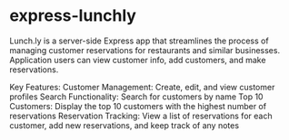 # express-lunchly

Lunch.ly is a server-side Express app that streamlines the process of managing customer reservations for restaurants and similar businesses. Application users can view customer info, add customers, and make reservations.

Key Features:
Customer Management: Create, edit, and view customer profiles
Search Functionality: Search for customers by name
Top 10 Customers: Display the top 10 customers with the highest number of reservations
Reservation Tracking: View a list of reservations for each customer, add new reservations, and keep track of any notes
